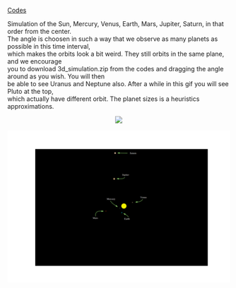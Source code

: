 [Codes](https://github.com/endrias34/FYS4150/tree/master/src/Project-3)
  

Simulation of the Sun, Mercury, Venus, Earth, Mars, Jupiter, Saturn, in that order from the center.  
The angle is choosen in such a way that we observe as many planets as possible in this time interval,  
which makes the orbits look a bit weird. They still orbits in the same plane, and we encourage  
you to download 3d_simulation.zip from the codes and dragging the angle around as you wish. You will then  
be able to see Uranus and Neptune also. After a while in this gif you will see Pluto at the top,  
which actually have different orbit. The planet sizes is a heuristics approximations.

<p align="center">
  <img src="Solar.gif">
</p>

<p align="center">
  <img src="test.png">  
</p>
